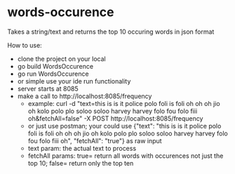 # words-occurence
Takes a string/text and returns the top 10 occuring words in json format

How to use:
- clone the project on your local
- go build WordsOccurence
- go run WordsOccurence
- or simple use your ide run functionality
- server starts at 8085
- make a call to http://localhost:8085/frequency
  - example: curl -d "text=this is      is it police polo foli is      foli oh oh oh jio oh kolo polo plo soloo   soloo harvey harvey folo fou folo fiii oh&fetchAll=false" -X POST http://localhost:8085/frequency
  - or just use postman; your could use {"text": "this is      is it police polo foli is      foli oh oh oh jio oh kolo polo plo soloo   soloo harvey harvey folo fou folo fiii oh", "fetchAll": "true"} as raw input
  - text param: the actual text to process
  - fetchAll params: true= return all words with occurences not just the top 10; false= return only the top ten
